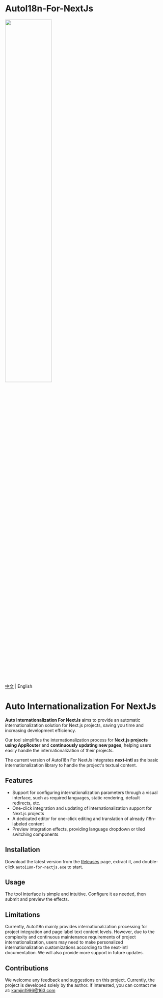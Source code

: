 # AutoI18n-For-NextJs

<img src="https://media.autoi18n.dev/autoi18n_logo_black.png" width = 55%>

[中文](README.zh.MD) | English

# Auto Internationalization For NextJs

**Auto Internationalization For NextJs** aims to provide an automatic internationalization solution for Next.js projects, saving you time and increasing development efficiency.

Our tool simplifies the internationalization process for **Next.js projects using AppRouter** and **continuously updating new pages**, helping users easily handle the internationalization of their projects.

The current version of AutoI18n For NextJs integrates **next-intl** as the basic internationalization library to handle the project's textual content.

## Features

- Support for configuring internationalization parameters through a visual interface, such as required languages, static rendering, default redirects, etc.
- One-click integration and updating of internationalization support for Next.js projects
- A dedicated editor for one-click editing and translation of already i18n-labeled content
- Preview integration effects, providing language dropdown or tiled switching components

## Installation

Download the latest version from the [Releases](./releases) page, extract it, and double-click `autoi18n-for-nextjs.exe` to start.

## Usage

The tool interface is simple and intuitive. Configure it as needed, then submit and preview the effects.

## Limitations

Currently, AutoI18n mainly provides internationalization processing for project integration and page label text content levels. However, due to the complexity and continuous maintenance requirements of project internationalization, users may need to make personalized internationalization customizations according to the next-intl documentation. We will also provide more support in future updates.

## Contributions

We welcome any feedback and suggestions on this project. Currently, the project is developed solely by the author. If interested, you can contact me at: kamjin1996@163.com


